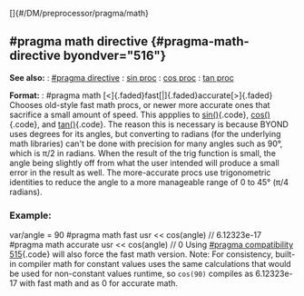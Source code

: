 []{#/DM/preprocessor/pragma/math}
  ## #pragma math directive {#pragma-math-directive byondver="516"}
  **See also:**
  :   [#pragma directive](ref/DM/preprocessor/pragma)
  :   [sin proc](ref/proc/sin)
  :   [cos proc](ref/proc/cos)
  :   [tan proc](ref/proc/tan)
  <!-- -->
  **Format:**
  :   #pragma math [\<]{.faded}fast[\|]{.faded}accurate[\>]{.faded}
  Chooses old-style fast math procs, or newer more accurate ones that
  sacrifice a small amount of speed. This appplies to
  [sin()](/proc/sin){.code}, [cos()](/proc/cos){.code}, and
  [tan()](/proc/tan){.code}.
  The reason this is necessary is because BYOND uses degrees for its
  angles, but converting to radians (for the underlying math libraries)
  can\'t be done with precision for many angles such as 90°, which is π/2
  in radians. When the result of the trig function is small, the angle
  being slightly off from what the user intended will produce a small
  error in the result as well.
  The more-accurate procs use trigonometric identities to reduce the angle
  to a more manageable range of 0 to 45° (π/4 radians).
  ### Example:
  var/angle = 90 #pragma math fast usr \<\< cos(angle) // 6.12323e-17
  #pragma math accurate usr \<\< cos(angle) // 0
  Using [#pragma compatibility
  515](/DM/preprocessor/pragma/compatibility){.code} will also force the
  fast math version.
  Note: For consistency, built-in compiler math for constant values uses
  the same calculations that would be used for non-constant values
  runtime, so `cos(90)` compiles as 6.12323e-17 with fast math and as 0
  for accurate math.
